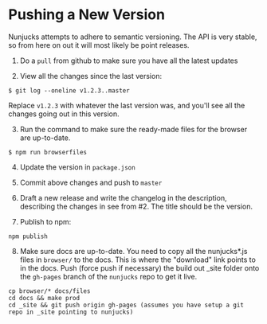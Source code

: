 
# Pushing a New Version

Nunjucks attempts to adhere to semantic versioning. The API is very stable, so from here on out it will most likely be point releases.

1. Do a `pull` from github to make sure you have all the latest updates

2. View all the changes since the last version:

```
$ git log --oneline v1.2.3..master
```

Replace `v1.2.3` with whatever the last version was, and you'll see all the changes going out in this version.

3. Run the command to make sure the ready-made files for the browser are up-to-date.

```
$ npm run browserfiles
```

4. Update the version in `package.json`

5. Commit above changes and push to `master`

6. Draft a new release and write the changelog in the description, describing the changes in see from #2. The title should be the version.

7. Publish to npm:

```
npm publish
```

8. Make sure docs are up-to-date. You need to copy all the nunjucks*.js files in `browser/` to the docs. This is where the "download" link points to in the docs. Push (force push if necessary) the build out _site folder onto the `gh-pages` branch of the `nunjucks` repo to get it live.

```
cp browser/* docs/files
cd docs && make prod
cd _site && git push origin gh-pages (assumes you have setup a git repo in _site pointing to nunjucks)
```
